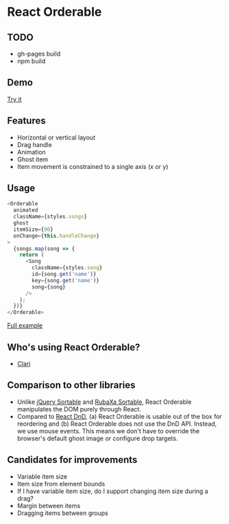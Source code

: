 React Orderable
===
TODO
---
- gh-pages build
- npm build

Demo
---
[Try it](http://clariussystems.github.io/react-orderable)

Features
---
- Horizontal or vertical layout
- Drag handle
- Animation
- Ghost item
- Item movement is constrained to a single axis (x or y)

Usage
---
```javascript
<Orderable
  animated
  className={styles.songs}
  ghost
  itemSize={90}
  onChange={this.handleChange}
>
  {songs.map(song => {
    return (
      <Song
        className={styles.song}
        id={song.get('name')}
        key={song.get('name')}
        song={song}
      />
    );
  })}
</Orderable>
```

[Full example](blob/master/app/containers/Welcome.js)

Who's using React Orderable?
---
- [Clari](http://www.clari.com)

Comparison to other libraries
---
- Unlike [jQuery Sortable](https://jqueryui.com/sortable) and [RubaXa Sortable](https://github.com/RubaXa/Sortable), React Orderable manipulates the DOM purely through React.
- Compared to [React DnD](https://github.com/gaearon/react-dnd), (a) React Orderable is usable out of the box for reordering and (b) React Orderable does not use the DnD API. Instead, we use mouse events. This means we don't have to override the browser's default ghost image or configure drop targets.

Candidates for improvements
---
- Variable item size
- Item size from element bounds
- If I have variable item size, do I support changing item size during a drag?
- Margin between items
- Dragging items between groups
